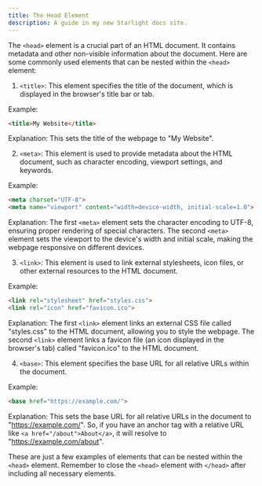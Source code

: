 ```yaml
---
title: The Head Element
description: A guide in my new Starlight docs site.
---
```

The `<head>` element is a crucial part of an HTML document. It contains metadata and other non-visible information about the document. Here are some commonly used elements that can be nested within the `<head>` element:

1. `<title>`: This element specifies the title of the document, which is displayed in the browser's title bar or tab.

Example:
```html
<title>My Website</title>
```
Explanation: This sets the title of the webpage to "My Website".

2. `<meta>`: This element is used to provide metadata about the HTML document, such as character encoding, viewport settings, and keywords.

Example:
```html
<meta charset="UTF-8">
<meta name="viewport" content="width=device-width, initial-scale=1.0">
```
Explanation: The first `<meta>` element sets the character encoding to UTF-8, ensuring proper rendering of special characters. The second `<meta>` element sets the viewport to the device's width and initial scale, making the webpage responsive on different devices.

3. `<link>`: This element is used to link external stylesheets, icon files, or other external resources to the HTML document.

Example:
```html
<link rel="stylesheet" href="styles.css">
<link rel="icon" href="favicon.ico">
```
Explanation: The first `<link>` element links an external CSS file called "styles.css" to the HTML document, allowing you to style the webpage. The second `<link>` element links a favicon file (an icon displayed in the browser's tab) called "favicon.ico" to the HTML document.

4. `<base>`: This element specifies the base URL for all relative URLs within the document.

Example:
```html
<base href="https://example.com/">
```
Explanation: This sets the base URL for all relative URLs in the document to "https://example.com/". So, if you have an anchor tag with a relative URL like `<a href="/about">About</a>`, it will resolve to "https://example.com/about".

These are just a few examples of elements that can be nested within the `<head>` element. Remember to close the `<head>` element with `</head>` after including all necessary elements.

